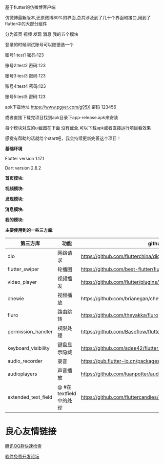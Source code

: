 基于flutter的仿微博客户端

仿微博最新版本,还原微博80%的界面,总共涉及到了几十个界面和接口,用到了flutter中的大部分组件

分为首页 视频 发现 消息 我的五个模块 

登录的时候测试账号可以随便选一个

账号1:test1  密码:123

账号2:test2  密码:123

账号3:test3  密码:123

账号4:test4  密码:123

账号5:test5  密码:123

apk下载地址   https://www.pgyer.com/g95X   密码 123456

或者直接下载完项目找到apk目录下app-release.apk来安装
                   
每个模块对应的ui截图在下面 没有截全,可以下载apk或者直接运行项目看效果

感觉有帮助的话就给个start吧，我会持续更新完善这个项目！


  
  
  
 
 

**基础环境**

Flutter version 1.17.1

Dart version 2.8.2
 
 
  



 **首页模块:**
 
      
   
     
 

**视频模块:**

        
     
 

 **发现模块:**
 
       
    
   
 
**消息模块:**


            

  
**我的模块:**


                  



**主要使用到的一些三方库:**

|**第三方库**	   |**功能**  |**github地址**  |
|  ----  | ----  |----  |
| dio  | 网络请求 | https://github.com/flutterchina/dio|
| flutter_swiper  | 轮播图 | https://github.com/best-flutter/flutter_swiper |
| video_player  | 视频播发 |https://github.com/flutter/plugins/tree/master/packages/video_player|
| chewie  | 视频播放 | https://github:com/brianegan/chewie |
|  fluro  | 路由跳转 | https://github.com/theyakka/fluro |
| permission_handler  | 权限处理 | https://github.com/Baseflow/flutter-permission-handler|
| keyboard_visibility  | 键盘显示隐藏 |https://github.com/adee42/flutter_keyboard_visibility|
| audio_recorder  | 录音 | https://pub.flutter-io.cn/packages/audio_recorder |
|  audioplayers  | 声音播放 | https://github.com/luanpotter/audioplayers |
| extended_text_field  | @ #在textfield中的处理 | https://github.com/fluttercandies/extended_text_field |










 # 良心友情链接

[腾讯QQ群快速检索](http://u.720life.cn/s/8cf73f7c)

[软件免费开发论坛](http://u.720life.cn/s/bbb01dc0)